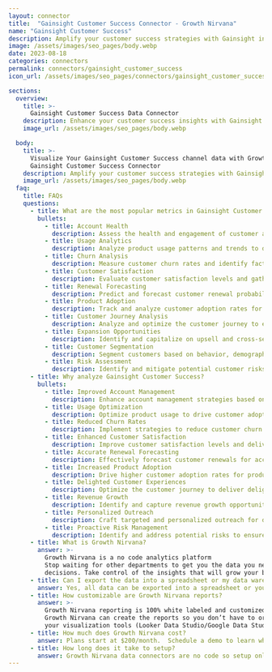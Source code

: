 ```yaml
---
layout: connector
title:  "Gainsight Customer Success Connector - Growth Nirvana"
name: "Gainsight Customer Success"
description: Amplify your customer success strategies with Gainsight integration, gaining actionable insights from customer data analysis.
image: /assets/images/seo_pages/body.webp
date: 2023-08-18
categories: connectors
permalink: connectors/gainsight_customer_success
icon_url: /assets/images/seo_pages/connectors/gainsight_customer_success

sections:
  overview:
    title: >-
      Gainsight Customer Success Data Connector
    description: Enhance your customer success insights with Gainsight integration. Seamlessly merge customer data, unlocking insights that shape customer strategies, account analysis, and operational excellence.
    image_url: /assets/images/seo_pages/body.webp

  body:
    title: >-
      Visualize Your Gainsight Customer Success channel data with Growth Nirvana's
      Gainsight Customer Success Connector
    description: Amplify your customer success strategies with Gainsight integration, gaining actionable insights from customer data analysis.
    image_url: /assets/images/seo_pages/body.webp
  faq:
    title: FAQs
    questions:
      - title: What are the most popular metrics in Gainsight Customer Success to analyze?
        bullets:
          - title: Account Health
            description: Assess the health and engagement of customer accounts.
          - title: Usage Analytics
            description: Analyze product usage patterns and trends to drive customer adoption and retention.
          - title: Churn Analysis
            description: Measure customer churn rates and identify factors impacting customer retention.
          - title: Customer Satisfaction
            description: Evaluate customer satisfaction levels and gather feedback for improvement.
          - title: Renewal Forecasting
            description: Predict and forecast customer renewal probabilities and timelines.
          - title: Product Adoption
            description: Track and analyze customer adoption rates for different product features.
          - title: Customer Journey Analysis
            description: Analyze and optimize the customer journey to enhance customer experiences.
          - title: Expansion Opportunities
            description: Identify and capitalize on upsell and cross-sell opportunities with existing customers.
          - title: Customer Segmentation
            description: Segment customers based on behavior, demographics, and other criteria for personalized outreach.
          - title: Risk Assessment
            description: Identify and mitigate potential customer risks to avoid churn and ensure customer success.
      - title: Why analyze Gainsight Customer Success?
        bullets:
          - title: Improved Account Management
            description: Enhance account management strategies based on data-driven insights.
          - title: Usage Optimization
            description: Optimize product usage to drive customer adoption and satisfaction.
          - title: Reduced Churn Rates
            description: Implement strategies to reduce customer churn and maximize customer retention.
          - title: Enhanced Customer Satisfaction
            description: Improve customer satisfaction levels and deliver exceptional customer experiences.
          - title: Accurate Renewal Forecasting
            description: Effectively forecast customer renewals for accurate revenue projections.
          - title: Increased Product Adoption
            description: Drive higher customer adoption rates for product features and functionalities.
          - title: Delighted Customer Experiences
            description: Optimize the customer journey to deliver delightful experiences at every touchpoint.
          - title: Revenue Growth
            description: Identify and capture revenue growth opportunities with existing customers.
          - title: Personalized Outreach
            description: Craft targeted and personalized outreach for different customer segments.
          - title: Proactive Risk Management
            description: Identify and address potential risks to ensure long-term customer success.
      - title: What is Growth Nirvana?
        answer: >-
          Growth Nirvana is a no code analytics platform 
          Stop waiting for other departments to get you the data you need to make critical business 
          decisions. Take control of the insights that will grow your business.
      - title: Can I export the data into a spreadsheet or my data warehouse?
        answer: Yes, all data can be exported into a spreadsheet or your data warehouse (Google BigQuery, AWS, Snowflake, Azure, etc)
      - title: How customizable are Growth Nirvana reports?
        answer: >-
          Growth Nirvana reporting is 100% white labeled and customized to your specifications.
          Growth Nirvana can create the reports so you don’t have to or you can connect
          your visualization tools (Looker Data Studio/Google Data Studio, Tableau, PowerBI, etc) to Growth Nirvana.
      - title: How much does Growth Nirvana cost?
        answer: Plans start at $200/month.  Schedule a demo to learn what plan is best for you.
      - title: How long does it take to setup?
        answer: Growth Nirvana data connectors are no code so setup only requires a few clicks.
---
```

